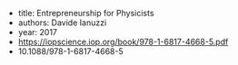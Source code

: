 - title: Entrepreneurship for Physicists
- authors: Davide Ianuzzi
- year: 2017
- https://iopscience.iop.org/book/978-1-6817-4668-5.pdf
- 10.1088/978-1-6817-4668-5

